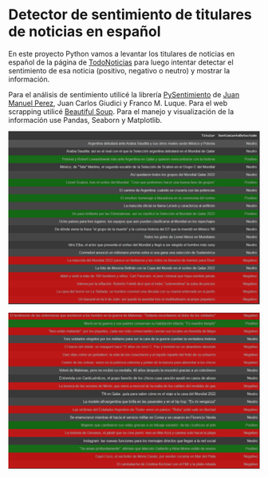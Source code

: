 # Detector de sentimiento de titulares de noticias en español

En este proyecto Python vamos a levantar los titulares de noticias en español de la página de [TodoNoticias](https://tn.com.ar) para luego intentar detectar el sentimiento de esa noticia (positivo, negativo o neutro) y mostrar la información.

Para el análisis de sentimiento utilicé la librería [PySentimiento](https://github.com/pysentimiento/pysentimiento) de [Juan Manuel Perez](https://github.com/finiteautomata), Juan Carlos Giudici y Franco M. Luque. Para el web scrapping utilicé [Beautiful Soup](https://www.crummy.com/software/BeautifulSoup/bs4/doc/). Para el manejo y visualización de la información use Pandas, Seaborn y Matplotlib.

![Resultados del proyecto](https://github.com/bernaberb/SentimientoTitulares/blob/main/Headlines%20Sentimiento.PNG)

![Resultados del proyecto](https://github.com/bernaberb/SentimientoTitulares/blob/main/headlines%20sentimiento%202.PNG)
